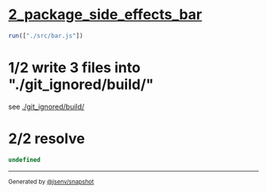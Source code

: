 # [2_package_side_effects_bar](../../update_package_side_effects.test.mjs#L44)

```js
run(["./src/bar.js"])
```

# 1/2 write 3 files into "./git_ignored/build/"

see [./git_ignored/build/](./git_ignored/build/)

# 2/2 resolve

```js
undefined
```

---

<sub>
  Generated by <a href="https://github.com/jsenv/core/tree/main/packages/independent/snapshot">@jsenv/snapshot</a>
</sub>
